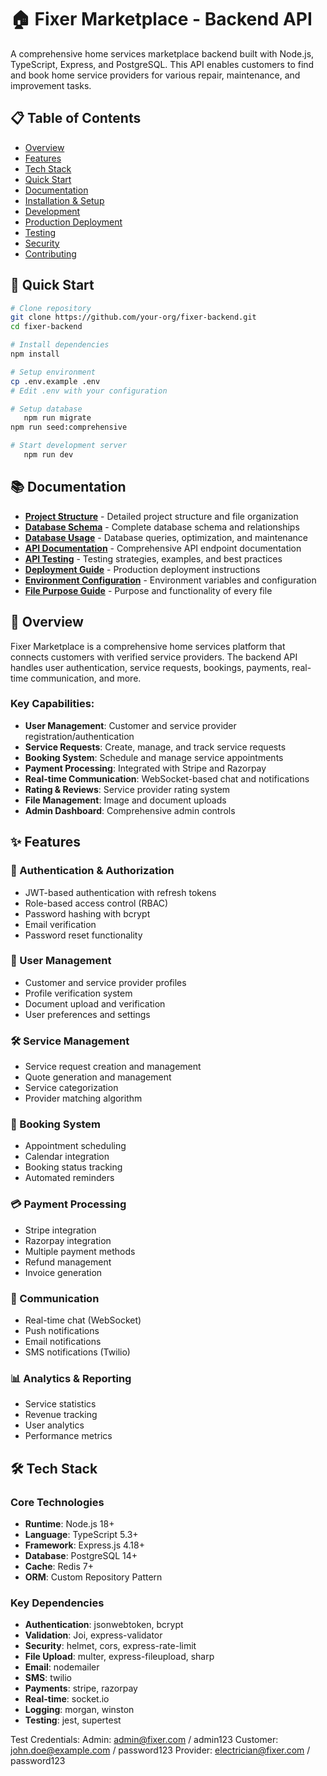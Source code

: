 # 🏠 Fixer Marketplace - Backend API

A comprehensive home services marketplace backend built with Node.js, TypeScript, Express, and PostgreSQL. This API enables customers to find and book home service providers for various repair, maintenance, and improvement tasks.

## 📋 Table of Contents

- [Overview](#overview)
- [Features](#features)
- [Tech Stack](#tech-stack)
- [Quick Start](#quick-start)
- [Documentation](#documentation)
- [Installation & Setup](#installation--setup)
- [Development](#development)
- [Production Deployment](#production-deployment)
- [Testing](#testing)
- [Security](#security)
- [Contributing](#contributing)

## 🚀 Quick Start

```bash
# Clone repository
git clone https://github.com/your-org/fixer-backend.git
cd fixer-backend

# Install dependencies
npm install

# Setup environment
cp .env.example .env
# Edit .env with your configuration

# Setup database
   npm run migrate
npm run seed:comprehensive

# Start development server
   npm run dev
```

## 📚 Documentation

- **[Project Structure](docs/PROJECT_STRUCTURE.md)** - Detailed project structure and file organization
- **[Database Schema](docs/DATABASE_SCHEMA.md)** - Complete database schema and relationships
- **[Database Usage](docs/DATABASE_USAGE.md)** - Database queries, optimization, and maintenance
- **[API Documentation](docs/API_DOCUMENTATION.md)** - Comprehensive API endpoint documentation
- **[API Testing](docs/API_TESTING.md)** - Testing strategies, examples, and best practices
- **[Deployment Guide](docs/DEPLOYMENT.md)** - Production deployment instructions
- **[Environment Configuration](docs/ENVIRONMENT_CONFIG.md)** - Environment variables and configuration
- **[File Purpose Guide](docs/FILE_PURPOSE.md)** - Purpose and functionality of every file

## 🎯 Overview

Fixer Marketplace is a comprehensive home services platform that connects customers with verified service providers. The backend API handles user authentication, service requests, bookings, payments, real-time communication, and more.

### Key Capabilities:
- **User Management**: Customer and service provider registration/authentication
- **Service Requests**: Create, manage, and track service requests
- **Booking System**: Schedule and manage service appointments
- **Payment Processing**: Integrated with Stripe and Razorpay
- **Real-time Communication**: WebSocket-based chat and notifications
- **Rating & Reviews**: Service provider rating system
- **File Management**: Image and document uploads
- **Admin Dashboard**: Comprehensive admin controls

## ✨ Features

### 🔐 Authentication & Authorization
- JWT-based authentication with refresh tokens
- Role-based access control (RBAC)
- Password hashing with bcrypt
- Email verification
- Password reset functionality

### 👥 User Management
- Customer and service provider profiles
- Profile verification system
- Document upload and verification
- User preferences and settings

### 🛠️ Service Management
- Service request creation and management
- Quote generation and management
- Service categorization
- Provider matching algorithm

### 📅 Booking System
- Appointment scheduling
- Calendar integration
- Booking status tracking
- Automated reminders

### 💳 Payment Processing
- Stripe integration
- Razorpay integration
- Multiple payment methods
- Refund management
- Invoice generation

### 💬 Communication
- Real-time chat (WebSocket)
- Push notifications
- Email notifications
- SMS notifications (Twilio)

### 📊 Analytics & Reporting
- Service statistics
- Revenue tracking
- User analytics
- Performance metrics

## 🛠️ Tech Stack

### Core Technologies
- **Runtime**: Node.js 18+
- **Language**: TypeScript 5.3+
- **Framework**: Express.js 4.18+
- **Database**: PostgreSQL 14+
- **Cache**: Redis 7+
- **ORM**: Custom Repository Pattern

### Key Dependencies
- **Authentication**: jsonwebtoken, bcrypt
- **Validation**: Joi, express-validator
- **Security**: helmet, cors, express-rate-limit
- **File Upload**: multer, express-fileupload, sharp
- **Email**: nodemailer
- **SMS**: twilio
- **Payments**: stripe, razorpay
- **Real-time**: socket.io
- **Logging**: morgan, winston
- **Testing**: jest, supertest


Test Credentials:
Admin: admin@fixer.com / admin123
Customer: john.doe@example.com / password123
Provider: electrician@fixer.com / password123